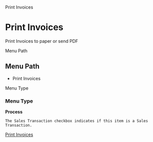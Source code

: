 
Print Invoices
# Print Invoices


Print Invoices to paper or send PDF

Menu Path
## Menu Path



- Print Invoices

Menu Type
### Menu Type

**Process**

```
The Sales Transaction checkbox indicates if this item is a Sales Transaction.
```

[Print Invoices](functional-guide/process/process-c_invoice_print.md)